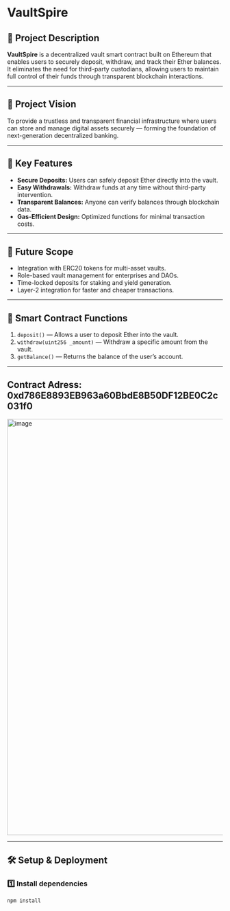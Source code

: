 # VaultSpire

## 🧭 Project Description
**VaultSpire** is a decentralized vault smart contract built on Ethereum that enables users to securely deposit, withdraw, and track their Ether balances.  
It eliminates the need for third-party custodians, allowing users to maintain full control of their funds through transparent blockchain interactions.

---

## 🎯 Project Vision
To provide a trustless and transparent financial infrastructure where users can store and manage digital assets securely — forming the foundation of next-generation decentralized banking.

---

## 🚀 Key Features
- **Secure Deposits:** Users can safely deposit Ether directly into the vault.
- **Easy Withdrawals:** Withdraw funds at any time without third-party intervention.
- **Transparent Balances:** Anyone can verify balances through blockchain data.
- **Gas-Efficient Design:** Optimized functions for minimal transaction costs.

---

## 🔮 Future Scope
- Integration with ERC20 tokens for multi-asset vaults.
- Role-based vault management for enterprises and DAOs.
- Time-locked deposits for staking and yield generation.
- Layer-2 integration for faster and cheaper transactions.

---

## 🧠 Smart Contract Functions
1. `deposit()` — Allows a user to deposit Ether into the vault.  
2. `withdraw(uint256 _amount)` — Withdraw a specific amount from the vault.  
3. `getBalance()` — Returns the balance of the user’s account.  

---
## Contract Adress: 0xd786E8893EB963a60BbdE8B50DF12BE0C2c031f0

<img width="1919" height="970" alt="image" src="https://github.com/user-attachments/assets/33406f04-df8f-433f-b380-c310a2104f83" />

---
## 🛠️ Setup & Deployment

### 1️⃣ Install dependencies
```bash
npm install

